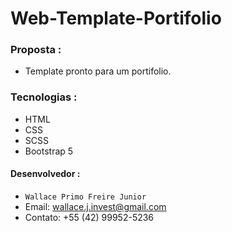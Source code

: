 # Web-Template-Portifolio

### Proposta : 
* Template pronto para um portifolio.

### Tecnologias : 
+ HTML
+ CSS
+ SCSS
+ Bootstrap 5

 #### Desenvolvedor :
* `Wallace Primo Freire Junior`
* Email: wallace.j.invest@gmail.com
* Contato: +55 (42) 99952-5236
